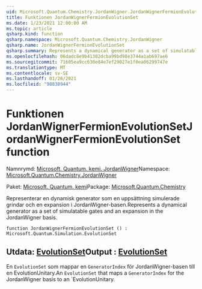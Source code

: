 ```yaml
---
uid: Microsoft.Quantum.Chemistry.JordanWigner.JordanWignerFermionEvolutionSet
title: Funktionen JordanWignerFermionEvolutionSet
ms.date: 1/23/2021 12:00:00 AM
ms.topic: article
qsharp.kind: function
qsharp.namespace: Microsoft.Quantum.Chemistry.JordanWigner
qsharp.name: JordanWignerFermionEvolutionSet
qsharp.summary: Represents a dynamical generator as a set of simulatable gates and an expansion in the JordanWigner basis.
ms.openlocfilehash: 06dadc8e9b41302dcba99bd98e3744a1ab697ae6
ms.sourcegitcommit: 71605ea9cc630e84e7ef29027e1f0ea06299747e
ms.translationtype: MT
ms.contentlocale: sv-SE
ms.lasthandoff: 01/26/2021
ms.locfileid: "98838944"
---
```

# <a name="jordanwignerfermionevolutionset-function"></a><span data-ttu-id="29d47-102">Funktionen JordanWignerFermionEvolutionSet</span><span class="sxs-lookup"><span data-stu-id="29d47-102">JordanWignerFermionEvolutionSet function</span></span>

<span data-ttu-id="29d47-103">Namnrymd: [Microsoft. Quantum. kemi. JordanWigner](xref:Microsoft.Quantum.Chemistry.JordanWigner)</span><span class="sxs-lookup"><span data-stu-id="29d47-103">Namespace: [Microsoft.Quantum.Chemistry.JordanWigner](xref:Microsoft.Quantum.Chemistry.JordanWigner)</span></span>

<span data-ttu-id="29d47-104">Paket: [Microsoft. Quantum. kemi](https://nuget.org/packages/Microsoft.Quantum.Chemistry)</span><span class="sxs-lookup"><span data-stu-id="29d47-104">Package: [Microsoft.Quantum.Chemistry](https://nuget.org/packages/Microsoft.Quantum.Chemistry)</span></span>


<span data-ttu-id="29d47-105">Representerar en dynamisk generator som en uppsättning simulerade grindar och en expansion i JordanWigner-basen.</span><span class="sxs-lookup"><span data-stu-id="29d47-105">Represents a dynamical generator as a set of simulatable gates and an expansion in the JordanWigner basis.</span></span>

```qsharp
function JordanWignerFermionEvolutionSet () : Microsoft.Quantum.Simulation.EvolutionSet
```


## <a name="output--evolutionset"></a><span data-ttu-id="29d47-106">Utdata: [EvolutionSet](xref:Microsoft.Quantum.Simulation.EvolutionSet)</span><span class="sxs-lookup"><span data-stu-id="29d47-106">Output : [EvolutionSet](xref:Microsoft.Quantum.Simulation.EvolutionSet)</span></span>

<span data-ttu-id="29d47-107">En `EvolutionSet` som mappar en `GeneratorIndex` för JordanWigner-basen till en EvolutionUnitary.</span><span class="sxs-lookup"><span data-stu-id="29d47-107">An `EvolutionSet` that maps a `GeneratorIndex` for the JordanWigner basis to an \`EvolutionUnitary.</span></span>